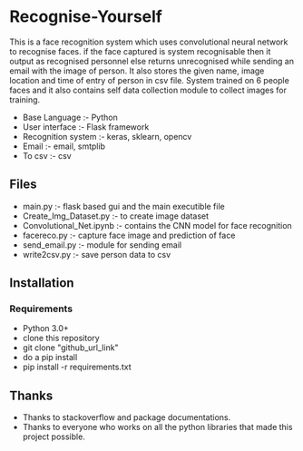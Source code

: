 # Recognise-Yourself

This is a face recognition system which uses convolutional neural network to recognise faces. 
if the face captured is system recognisable then it output as recognised personnel else returns unrecognised while sending an email with the image of person. 
It also stores the given name, image location and time of entry of person in csv file.
System trained on 6 people faces and it also contains self data collection module to collect images for training.

* Base Language :- Python
* User interface :- Flask framework
* Recognition system :- keras, sklearn, opencv
* Email :- email, smtplib
* To csv :- csv

## Files

* main.py :- flask based gui and the main executible file
* Create_Img_Dataset.py :- to create image dataset
* Convolutional_Net.ipynb :- contains the CNN model for face recognition
* facereco.py :- capture face image and prediction of face
* send_email.py :- module for sending email
* write2csv.py :- save person data to csv


## Installation

### Requirements

  * Python 3.0+
  * clone this repository
  * git clone "github_url_link"
  * do a pip install 
  * pip install -r requirements.txt


## Thanks

* Thanks to stackoverflow and package documentations.
* Thanks to everyone who works on all the python libraries that made this project possible.

